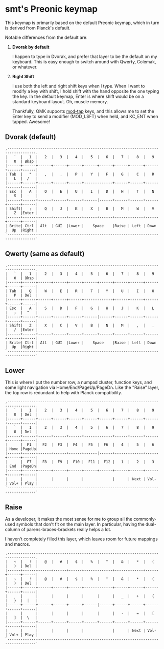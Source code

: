 # smt's Preonic keymap

This keymap is primarily based on the default Preonic keymap, which in turn is derived from Planck's default.

Notable differences from the default are:

1. **Dvorak by default**

    I happen to type in Dvorak, and prefer that layer to be the default on my keyboard. This is easy enough to switch around with Qwerty, Colemak, or whatever.

2. **Right Shift**

    I use both the left and right shift keys when I type. When I want to modify a key with shift, I hold shift with the hand opposite the one typing the key. In the default keymap, Enter is where shift would be on a standard keyboard layout. Oh, muscle memory.

    Thankfully, QMK supports [mod-tap](https://github.com/qmk/qmk_firmware/wiki#fun-with-modifier-keys) keys, and this allows me to set the Enter key to send a modifier (MOD_LSFT) when held, and KC_ENT when tapped. Awesome!

## Dvorak (default)

```
,-----------------------------------------------------------------------------------.
|   `  |   1  |   2  |   3  |   4  |   5  |   6  |   7  |   8  |   9  |   0  | Bksp |
|------+------+------+------+------+------+------+------+------+------+------+------|
| Tab  |   "  |   ,  |   .  |   P  |   Y  |   F  |   G  |   C  |   R  |   L  |  /   |
|------+------+------+------+------+-------------+------+------+------+------+------|
| Esc  |   A  |   O  |   E  |   U  |   I  |   D  |   H  |   T  |   N  |   S  |  -   |
|------+------+------+------+------+------|------+------+------+------+------+------|
| Shift|   ;  |   Q  |   J  |   K  |   X  |   B  |   M  |   W  |   V  |   Z  |Enter |
|------+------+------+------+------+------+------+------+------+------+------+------|
| Brite| Ctrl | Alt  | GUI  |Lower |    Space    |Raise | Left | Down |  Up  |Right |
`-----------------------------------------------------------------------------------'
```

## Qwerty (same as default)

```
,-----------------------------------------------------------------------------------.
|   `  |   1  |   2  |   3  |   4  |   5  |   6  |   7  |   8  |   9  |   0  | Bksp |
|------+------+------+------+------+------+------+------+------+------+------+------|
| Tab  |   Q  |   W  |   E  |   R  |   T  |   Y  |   U  |   I  |   O  |   P  | Del  |
|------+------+------+------+------+-------------+------+------+------+------+------|
| Esc  |   A  |   S  |   D  |   F  |   G  |   H  |   J  |   K  |   L  |   ;  |  "   |
|------+------+------+------+------+------|------+------+------+------+------+------|
| Shift|   Z  |   X  |   C  |   V  |   B  |   N  |   M  |   ,  |   .  |   /  |Enter |
|------+------+------+------+------+------+------+------+------+------+------+------|
| Brite| Ctrl | Alt  | GUI  |Lower |    Space    |Raise | Left | Down |  Up  |Right |
`-----------------------------------------------------------------------------------'
```

## Lower

This is where I put the number row, a numpad cluster, function keys, and some light navigation via Home/End/PageUp/PageDn. Like the "Raise" layer, the top row is redundant to help with Planck compatibility.

```
,-----------------------------------------------------------------------------------.
|   `  |   1  |   2  |   3  |   4  |   5  |   6  |   7  |   8  |   9  |   0  | Del  |
|------+------+------+------+------+------+------+------+------+------+------+------|
|   `  |   1  |   2  |   3  |   4  |   5  |   6  |   7  |   8  |   9  |   0  | Del  |
|------+------+------+------+------+-------------+------+------+------+------+------|
|      |  F1  |  F2  |  F3  |  F4  |  F5  |  F6  |   4  |   5  |   6  | Home |PageUp|
|------+------+------+------+------+------|------+------+------+------+------+------|
|      |  F7  |  F8  |  F9  |  F10 |  F11 |  F12 |   1  |   2  |   3  | End  |PageDn|
|------+------+------+------+------+------+------+------+------+------+------+------|
|      |      |      |      |      |             |      | Next | Vol- | Vol+ | Play |
`-----------------------------------------------------------------------------------'
```

## Raise

As a developer, it makes the most sense for me to group all the commonly-used symbols that don't fit on the main layer. In particular, having the dual-column of parens-braces-brackets really helps a lot.

I haven't completely filled this layer, which leaves room for future mappings and macros.

```
,-----------------------------------------------------------------------------------.
|   ~  |   !  |   @  |   #  |   $  |   %  |   ^  |   &  |   *  |   (  |   )  | Del  |
|------+------+------+------+------+-------------+------+------+------+------+------|
|   ~  |   !  |   @  |   #  |   $  |   %  |   ^  |   &  |   *  |   (  |   )  | Del  |
|------+------+------+------+------+-------------+------+------+------+------+------|
|      |      |      |      |      |      |      |   _  |   +  |   {  |   }  |  |   |
|------+------+------+------+------+------|------+------+------+------+------+------|
|      |      |      |      |      |      |      |   -  |   =  |   [  |   ]  |  \   |
|------+------+------+------+------+------+------+------+------+------+------+------|
|      |      |      |      |      |             |      | Next | Vol- | Vol+ | Play |
`-----------------------------------------------------------------------------------'
```
